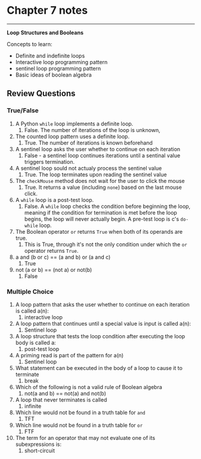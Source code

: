 # Chapter 7 notes
______
**Loop Structures and Booleans**

Concepts to learn:
* Definite and indefinite loops
* Interactive loop programming pattern
* sentinel loop programming pattern
* Basic ideas of boolean algebra

## Review Questions
### True/False
1. A Python `while` loop implements a definite loop.
   1. False. The number of iterations of the loop is unknown,
2. The counted loop pattern uses a definite loop.
   1. True. The number of iterations is known beforehand
3. A sentinel loop asks the user whether to continue on each iteration
   1. False - a sentinel loop continues iterations until a sentinal value triggers termination.
4. A sentinel loop sould not actualy process the sentinel value
   1. True. The loop terminates upon reading the sentinel value
5. The `checkMouse` method does not wait for the user to click the mouse
   1. True. It returns a value (including `none`) based on the last mouse click.
6. A `while` loop is a post-test loop.
   1. False. A `while` loop checks the condition before beginning the loop, meaning if the condition for termination is met before the loop begins, the loop will never actually begin. A pre-test loop is c's `do-while` loop.
7. The Boolean operator `or` returns `True` when both of its operands are true.
   1. This is True, through it's not the only condition under which the `or` operator returns `True`.
8. a and (b or c) == (a and b) or (a and c)
   1. True
9. not (a or b) == (not a) or not(b)
   1.  False

### Multiple Choice
1. A loop pattern that asks the user whether to continue on each iteration is called a(n):
   1. interactive loop
2. A loop pattern that continues until a special value is input is called a(n):
   1. Sentinel loop
3. A loop structure that tests the loop condition after executing the loop body is called a:
   1. post-test loop
4. A priming read is part of the pattern for a(n)
   1. Sentinel loop
5. What statement can be executed in the body of a loop to cause it to terminate
   1. break
6. Which of the following is not a valid rule of Boolean algebra
   1. not(a and b) == not(a) and not(b)
7. A loop that never terminates is called
   1. infinite
8. Which line would not be found in a truth table for `and`
   1. TFT
9. Which line would not be found in a truth table for `or`
   1. FTF
10. The term for an operator that may not evaluate one of its subexpressions is:
    1.  short-circuit